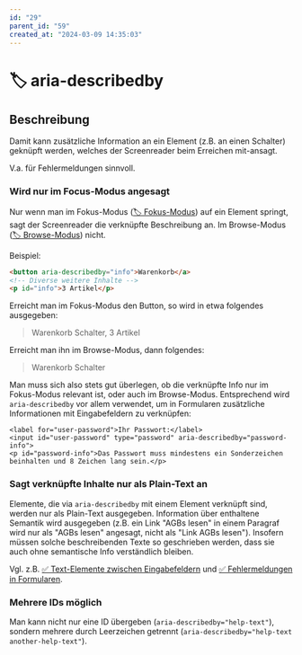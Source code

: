 ```yaml
---
id: "29"
parent_id: "59"
created_at: "2024-03-09 14:35:03"
---
```


# 🏷️ aria-describedby

## Beschreibung

Damit kann zusätzliche Information an ein Element (z.B. an einen Schalter) geknüpft werden, welches der Screenreader beim Erreichen mit-ansagt.

V.a. für Fehlermeldungen sinnvoll.

### Wird nur im Focus-Modus angesagt

Nur wenn man im Fokus-Modus ([🏷️ Fokus-Modus](/de/tags/fokus-modus)) auf ein Element springt, sagt der Screenreader die verknüpfte Beschreibung an. Im Browse-Modus ([🏷️ Browse-Modus](/de/tags/browse-modus)) nicht.

Beispiel:

```html
<button aria-describedby="info">Warenkorb</a>
<!-- Diverse weitere Inhalte -->
<p id="info">3 Artikel</p>
```

Erreicht man im Fokus-Modus den Button, so wird in etwa folgendes ausgegeben:

> Warenkorb Schalter, 3 Artikel

Erreicht man ihn im Browse-Modus, dann folgendes:

> Warenkorb Schalter

Man muss sich also stets gut überlegen, ob die verknüpfte Info nur im Fokus-Modus relevant ist, oder auch im Browse-Modus. Entsprechend wird `aria-describedby` vor allem verwendet, um in Formularen zusätzliche Informationen mit Eingabefeldern zu verknüpfen:

```
<label for="user-password">Ihr Passwort:</label>
<input id="user-password" type="password" aria-describedby="password-info">
<p id="password-info">Das Passwort muss mindestens ein Sonderzeichen beinhalten und 8 Zeichen lang sein.</p>
```

### Sagt verknüpfte Inhalte nur als Plain-Text an

Elemente, die via `aria-describedby` mit einem Element verknüpft sind, werden nur als Plain-Text ausgegeben. Information über enthaltene Semantik wird ausgegeben (z.B. ein Link "AGBs lesen" in einem Paragraf wird nur als "AGBs lesen" angesagt, nicht als "Link AGBs lesen"). Insofern müssen solche beschreibenden Texte so geschrieben werden, dass sie auch ohne semantische Info verständlich bleiben.

Vgl. z.B. [✅ Text-Elemente zwischen Eingabefeldern](/de/wcag/1.3.1c-formular-beziehungen/text-elemente-zwischen-eingabefeldern) und [✅ Fehlermeldungen in Formularen](/de/wcag/3.3.1-fehlerkennzeichnung/fehlermeldungen-in-formularen).

### Mehrere IDs möglich

Man kann nicht nur eine ID übergeben (`aria-describedby="help-text"`), sondern mehrere durch Leerzeichen getrennt (`aria-describedby="help-text another-help-text"`).
